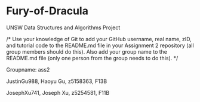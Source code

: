 # Fury-of-Dracula
UNSW Data Structures and Algorithms Project

/*
Use your knowledge of Git to add your GitHub username, real name, zID, and tutorial code to the README.md file in your Assignment 2 repository (all group members should do this). Also add your group name to the README.md file (only one person from the group needs to do this).
*/

Groupname: ass2

JustinGu988, Haoyu Gu, z5158363, F13B

JosephXu741, Joseph Xu, z5254581, F11B
